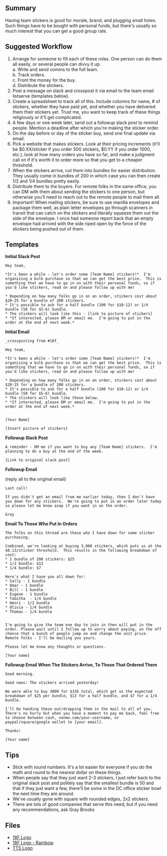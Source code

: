 
## Summary 

Having team stickers is good for morale, brand, and plugging small holes.  Such things have to be bought with personal funds, but there's usually so much interest that you can get a good group rate.  

## Suggested Workflow

1. Arrange for someone to fill each of these roles.  One person can do them all easily, or several people can divvy it up.  
  a. Write and send comms to the full team.   
  b. Track orders.  
  c. Front the money for the buy.    
  d. Distribute the stickers.   
2. Post a message on slack and crosspost it via email to the team email listserve (templates below).
3. Create a spreadsheet to track all of this.  Include columns for name, # of stickers, whether they have paid yet, and whether you have delivered them their stickers yet.  Trust me, you want to keep track of these things religiously or it'll get complicated.  
4. A few days or one week later, send out a followup slack post to remind people.  Mention a deadline after which you're making the sticker order. 
5. On the day before or day of the sticker buy, send one final update via email.  
6.  Pick a website that makes stickers.  Look at their pricing increments (it'll be $0.XX/sticker if you order 500 stickers, $0.YY if you order 1000, etc.), look at how many orders you have so far, and make a judgment call on if it's worth it to order more so that you get to a cheaper threshold.  
7. When the stickers arrive, cut them into bundles for easier distribution.  They usually come in bundles of 200 in which case you can then create 1/2 and 1/4 bundles pretty easily.  
8. Distribute them to the buyers.  For remote folks in the same office, you can DM with them about sending the stickers to one person, but otherwise you'll need to reach out to the remote people to mail them all.  
8.  Important!  When mailing stickers, be sure to use manilla envelopes and package them well, as plain letter envelopes go through scanners in transit that can catch on the stickers and literally squeeze them out the side of the envelope.  I once had someone report back that an empty envelope had arrived with the side riped open by the force of the stickers being pushed out of them.  


## Templates 

**Initial Slack Post**

````
Hey team,  

*It's been a while - let's order some [Team Name] stickers!*  I'm organizing a bulk purchase so that we can get the best price.  This is something that we have to go in on with their personal funds, so if you'd like stickers, read on and please follow up with me!  

* Depending on how many folks go in on an order, stickers cost about $20-25 for a bundle of 200 stickers.  
* It's possible to ask for a half bundle (100 for $10-12) or 1/4 bundle (50 for $5-6) bundle.
* The stickers will look like this - [link to picture of stickers]
* *If interested, please DM or email me.  I'm going to put in the order at the end of next week.*
````


**Initial Email** 

````
_crossposting from #18f_

Hey team,  

*It's been a while - let's order some [Team Name] stickers!*  I'm organizing a bulk purchase so that we can get the best price.  This is something that we have to go in on with their personal funds, so if you'd like stickers, read on and please follow up with me!  

* Depending on how many folks go in on an order, stickers cost about $20-25 for a bundle of 200 stickers.  
* It's possible to ask for a half bundle (100 for $10-12) or 1/4 bundle (50 for $5-6) bundle.
* The stickers will look like those below.
* *If interested, please DM or email me.  I'm going to put in the order at the end of next week.*


[Your Name]

[Insert picture of stickers]
````

**Followup Slack Post**

````
A reminder - DM me if you want to buy any [Team Name] stickers.  I'm planning to do a buy at the end of the week.  

[Link to original slack post]
````

**Followup Email**

(reply all to the original email)

````
Last call!   

If you didn't get an email from me earlier today, then I don't have you down for any stickers.  We're going to put in an order later today so please let me know asap if you want in on the order.  

Gray 
````

**Email To Those Who Put In Orders**

````
The folks on this thread are those who I have down for some sticker purchasing.

Combined, we're looking at buying 3,000 stickers, which puts us at the $0.13/sticker threshold.  This results in the following breakdown of cost:  
* 1 bundle of 200 stickers: $25
* 1/2 bundle: $13
* 1/4 bundle: $7  

Here's what I have you all down for:  
* Sally - 1 bundle 
* Omar - 1 bundle 
* Bill - 1 bundle 
* Eugene - 1 bundle 
* Tabitha  - 1/4 bundle 
* Henri - 1/2 bundle 
* Olivia - 1/4 bundle 
* Thomas - 1/4 bundle 


I'm going to give the team one day to join in then will put in the order. Please wait until I follow up to worry about paying, on the off chance that a bunch of people jump on and change the unit price.  Remote folks - I'll be mailing you yours.  

Please let me know any thoughts or questions.  

[Your name]
````

**Followup Email When The Stickers Arrive, To Those That Ordered Them**

````
Good morning.  

Good news: The stickers arrived yesterday!  

We were able to buy 3000 for $335 total, which got us the expected breakdown of $25 per bundle, $13 for a half bundle, and $7 for a 1/4 bundle.  

I'll be handing these out/dropping them in the mail to all of you.  There's no hurry but when you have a moment to pay me back, feel free to choose between cash, venmo.com/your-username, or paypal/square/google wallet to [your email].  

Thanks!  

[Your name]
````


## Tips

* Stick with round numbers.  It's a lot easier for everyone if you do the math and round to the nearest dollar on these things.  
* When people say that they just want 2-3 stickers, I just refer back to the original slack post and politely say that the smallest bundle is 50 and that if they just want a few, there'll be some in the DC office sticker bowl the next time they are around.  
* We've usually gone with square with rounded edges, 2x2 stickers.  
* There are lots of good companies that serve this need, but if you need any recommendations, ask Gray Brooks

## Files 

* [18F Logo](https://github.com/18F/tts-engage/raw/master/projects/stickers/18F-Logo-M.png)
* [18F Logo - Rainbow]()
* [TTS Logo](https://github.com/18F/tts-engage/raw/master/projects/stickers/tts-square.png)

